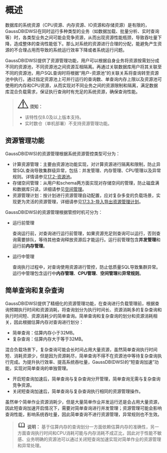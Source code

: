 # 概述<a name="ZH-CN_TOPIC_0000001405476898"></a>

数据库的系统资源（CPU资源、内存资源、IO资源和存储资源）是有限的，GaussDB\(DWS\)在同时运行多种类型的业务（如数据加载、批量分析、实时查询等）时，各类型业务之间可能会竞争资源，从而出现资源性能瓶颈，导致吞吐量下降，造成整体的查询性能低下。那么对系统的资源进行合理的分配，能避免产生资源的不合理占用而导致的系统运行效率下降或者系统运行问题。

GaussDB\(DWS\)提供了资源管理功能，用户可以根据自身业务将资源按需划分成不同的资源池，不同资源池之间资源互相隔离。再通过关联数据库用户将其关联至不同的资源池，用户SQL查询时将根据“用户-资源池”的关联关系将查询转至资源池中执行。通过指定资源池上可并行运行的查询数、单查询内存上限以及资源池可使用的内存和CPU资源，从而实现对不同业务之间的资源限制和隔离，满足数据库混合负载需求，保证执行查询时有充足的系统资源，确保查询性能。

>![](public_sys-resources/icon-notice.gif) **须知：** 
>-   该特性仅8.0及以上版本支持。
>-   实时数仓（单机部署）不支持资源管理功能。

## 资源管理功能<a name="section892292315187"></a>

GaussDB\(DWS\)的资源管理根据系统资源管控类型可分为：

-   计算资源管理：主要由资源池功能实现，对计算资源进行隔离和限制，防止异常SQL查询导致集群级异常，包括：并发管理、内存管理、CPU管理以及异常规则。详情请参见[17.2-资源池](资源池.md)。
-   存储空间管理：从用户和schema两方面实现对存储空间的管理，防止磁盘满和数据库只读，详细请参见[空间管理](空间管理.md)。
-   资源管理计划：按计划进行资源管理自动配置，应对复杂多变的负载场景，实现更为灵活的资源管理，详细请参见[17.3.3-导入导出资源管理计划](导入导出资源管理计划.md)。

GaussDB\(DWS\)的资源管理根据管控时机可分为：

-   运行前管理

    查询运行前，对查询进行运行前管理，如果资源充足则查询可以运行，否则查询需要排队，等待其他查询释放资源后才能运行。运行前管理包含**并发管理**和运行前**内存管理**。

-   运行中管理

    查询执行过程中，对查询使用资源进行管控，防止低质量SQL导致集群异常。运行中管理包含运行中**内存管理**、**CPU管理**、**空间管理**和**异常规则**。


## 简单查询和复杂查询<a name="section1187612233117"></a>

GaussDB\(DWS\)提供了精细化的资源管理功能，在查询进行负载管理前，根据查询预期执行时间和资源消耗，将查询划分为执行时间长、资源消耗多的复杂查询和执行时间短、资源消耗少的简单查询。简单查询和复杂查询的划分和资源消耗相关，因此根据估算内存对查询进行划分：

-   简单查询：估算内存小于32MB。
-   复杂查询：估算内存大于等于32MB。

混合负载场景下，复杂查询可能会长时间占用大量资源，虽然简单查询执行时间短、消耗资源少，但是因为资源耗尽，简单查询不得不在资源池中等待复杂查询执行完成。为提升执行效率、提高系统吞吐量，GaussDB\(DWS\)的“短查询加速”功能，实现对简单查询的单独管理。

-   开启短查询加速后，简单查询与复杂查询分开管理，简单查询无需与复杂查询竞争资源。
-   关闭短查询加速后，简单查询与复杂查询执行相同的资源管理操作。

虽然单个简单作业资源消耗少，但是大量简单作业并发运行还是会占用大量资源，因此短查询加速开启情况下，需要对简单查询进行并发管理；资源管理可能会影响查询性能，影响系统吞吐量，因此简单查询不进行资源管理，异常规则也不生效。

>![](public_sys-resources/icon-note.gif) **说明：** 
>基于估算内存的查询划分一方面依赖估算内存的准确性，另一方面查询执行时间和CPU消耗可能与内存消耗不成正比，因此对于性能不敏感、业务明确的资源池可以通过关闭短查询加速实现对简单作业的资源管理和异常处理。


